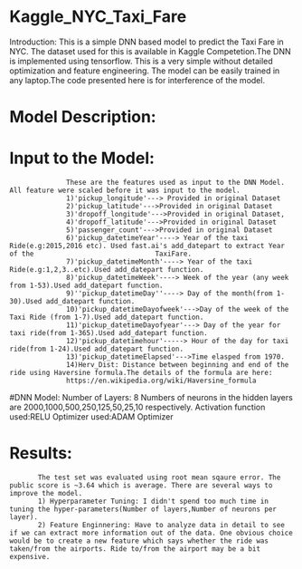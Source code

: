 # Kaggle_NYC_Taxi_Fare
Introduction:
            This is a simple DNN based model to predict the Taxi Fare in NYC. The dataset used for this is available in Kaggle Competetion.The DNN is implemented using tensorflow. This is a very simple without detailed optimization and feature engineering. The model can be easily trained in any laptop.The code presented here is for interference of the model.
       
# Model Description:
# Input to the Model:
                  These are the features used as input to the DNN Model. All feature were scaled before it was input to the model.
                  1)'pickup_longitude'---> Provided in original Dataset
                  2)'pickup_latitude'--->Provided in original Dataset
                  3)'dropoff_longitude'--->Provided in original Dataset,
                  4)'dropoff_latitude'--->Provided in original Dataset
                  5)'passenger_count'--->Provided in original Dataset
                  6)'pickup_datetimeYear'----> Year of the taxi Ride(e.g:2015,2016 etc). Used fast.ai's add_datepart to extract Year of the                              TaxiFare.
                  7)'pickup_datetimeMonth'----> Year of the taxi Ride(e.g:1,2,3..etc).Used add_datepart function.
                  8)'pickup_datetimeWeek'----> Week of the year (any week from 1-53).Used add_datepart function.
                  9)''pickup_datetimeDay''----> Day of the month(from 1-30).Used add_datepart function.
                  10)'pickup_datetimeDayofweek'--->Day of the week of the Taxi Ride (from 1-7).Used add_datepart function.
                  11)'pickup_datetimeDayofyear'---> Day of the year for taxi ride(from 1-365).Used add_datepart function.
                  12)'pickup_datetimehour'-----> Hour of the day for taxi ride(from 1-24).Used add_datepart function.
                  13)'pickup_datetimeElapsed'--->Time elasped from 1970.
                  14)Herv_Dist: Distance between beginning and end of the ride using Haversine formula.The details of the formula are here:
                  https://en.wikipedia.org/wiki/Haversine_formula
      
 #DNN Model:
            Number of Layers: 8
            Numbers of neurons in the hidden layers are 2000,1000,500,250,125,50,25,10 respectively.
            Activation function used:RELU
            Optimizer used:ADAM Optimizer
 # Results:
           The test set was evaluated using root mean sqaure error. The public score is ~3.64 which is average. There are several ways to improve the model.
           1) Hyperparameter Tuning: I didn't spend too much time in tuning the hyper-parameters(Number of layers,Number of neurons per layer). 
           2) Feature Enginnering: Have to analyze data in detail to see if we can extract more information out of the data. One obvious choice would be to create a new feature which says whether the ride was taken/from the airports. Ride to/from the airport may be a bit expensive.
          
